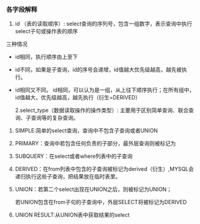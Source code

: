 

### 各字段解释

1. id （表的读取顺序）: select查询的序列号，包含一组数字，表示查询中执行select子句或操作表的顺序

三种情况

- id相同，执行顺序由上至下
- id不同，如果是子查询，id的序号会递增，id值越大优先级越高，越先被执行。
- id相同又不同。 id相同，可以认为是一组，从上往下顺序执行；在所有组中，id值越大，优先级越高，越先执行（衍生=DERIVED）

  2.select_type（数据读取操作的操作类型）:  主要用于区别简单查询、联合查询、子查询等的复杂查询。

1. SIMPLE:简单的select查询，查询中不包含子查询或者UNION

2. PRIMARY：查询中若包含任何负责的子部分，最外层查询则被标记为

3. SUBQUERY：在select或者where列表中的子查询

4. DERIVED：在from列表中包含的子查询被标记为derived（衍生）,MYSQL会递归执行这些子查询，把结果放在临时表里。

5. UNION：若第二个select出现在UNION之后，则被标记为UNION；

   ​				若UNION包含在from子句的子查询中，外层SELECT将被标记为DERIVED

6. UNION RESULT:从UNION表中获取结果的select



